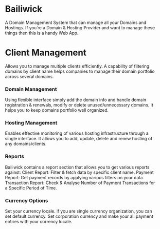 # Bailiwick

A Domain Management System that can manage all your Domains and Hostings. If you’re a Domain & Hosting Provider and want to manage these things then this is a handy Web App.

# Client Management


Allows you to manage multiple clients efficiently.  A capability of filtering domains by client name helps companies to manage their domain portfolio across several domains.


### Domain Management


Using flexible interface simply add the domain info and handle domain registration & renewals, modify or delete unused/unnecessary domains. It helps you to keep domains portfolio well organized.


### Hosting Management


Enables effective monitoring of various hosting infrastructure through a single interface. It allows you to add, update, delete and renew hosting of any domains/clients. 



### Reports 


Bailiwick contains a report section that allows you to get various reports against:
Client Report:  Filter & fetch data by specific client name.
Payment Report:  Get payment records by applying various filters on your data. 
Transaction Report:  Check & Analyse Number of Payment Transactions for a Specific Period of Time.



### Currency Options 


Set your currency locale. If you are single currency organization, you can set default currency. Set corporation currency and make your all payment entries with your currency locale.
